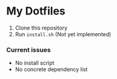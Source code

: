 # My Dotfiles

1. Clone this repository
2. Run `install.sh` (Not yet implemented)

### Current issues

- No install script
- No concrete dependency list

